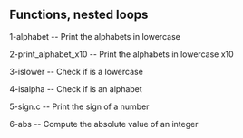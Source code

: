 Functions, nested loops
-------------------------

1-alphabet -- Print the alphabets in lowercase

2-print_alphabet_x10 -- Print the alphabets in lowercase x10

3-islower -- Check if is a lowercase

4-isalpha -- Check if is an alphabet

5-sign.c -- Print the sign of a number


6-abs -- Compute the absolute value of an integer


